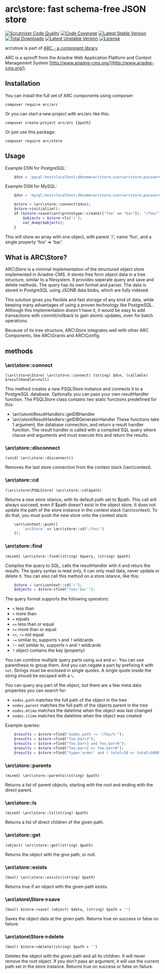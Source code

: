 # arc\store: fast schema-free JSON store

[![Scrutinizer Code Quality](https://scrutinizer-ci.com/g/Ariadne-CMS/arc-store/badges/quality-score.png?b=master)](https://scrutinizer-ci.com/g/Ariadne-CMS/arc-base/?branch=master)
[![Code Coverage](https://scrutinizer-ci.com/g/Ariadne-CMS/arc-store/badges/coverage.png?b=master)](https://scrutinizer-ci.com/g/Ariadne-CMS/arc-store/)
[![Latest Stable Version](https://poser.pugx.org/arc/store/v/stable.svg)](https://packagist.org/packages/arc/store)
[![Total Downloads](https://poser.pugx.org/arc/store/downloads.svg)](https://packagist.org/packages/arc/store)
[![Latest Unstable Version](https://poser.pugx.org/arc/store/v/unstable.svg)](https://packagist.org/packages/arc/store)
[![License](https://poser.pugx.org/arc/store/license.svg)](https://packagist.org/packages/arc/store)

arc\store is part of [ARC - a component library](http://www.github.com/Ariadne-CMS/arc-arc/). 

ARC is a spinoff from the Ariadne Web Application Platform and Content Management System
[http://www.ariadne-cms.org/](http://www.ariadne-cms.org/).

## Installation

You can install the full set of ARC components using composer:

    composer require arc/arc

Or you can start a new project with arc/arc like this:

    composer create-project arc/arc {$path}

Or just use this package:

    composer require arc/store

## Usage

Example DSN for PostgreSQL:
```php
	$dsn = 'pgsql:host=localhost;dbname=arcstore;user=arcstore;password=arcstore';
```

Example DSN for MySQL:
```php
	$dsn = 'mysql:host=localhost;dbname=arcstore;user=arcstore;password=arcstore';
```

```php
    $store = \arc\store::connect($dsn);
    $store->initialize();
    if ($store->save(\arc\prototype::create(["foo" => "bar"]), "/foo/")) {
        $objects = $store->ls('/');
        var_dump($objects);
    }
```

This will show an array with one object, with parent '/', name 'foo', and a single property 'foo' => 'bar'.


## What is ARC\Store?

ARC\Store is a minimal implementation of the structured object store implemented in Ariadne-CMS. It stores free form object data in a tree structure, similar to a filesystem. It provides seperate query and save and delete methods. The query has its own format and parser. The data is stored in PostgreSQL using JSONB data blobs, which are fully indexed.

This solution gives you flexible and fast storage of any kind of data, while keeping many advantages of using a proven technology like PostgreSQL. Although this implementation doesn't have it, it would be easy to add transactions with commit/rollback to gain atomic updates, even for batch operations.

Because of its tree structure, ARC\Store integrates well with other ARC Components, like ARC\Grants and ARC\Config.

## methods

### \arc\store::connect
	(\arc\store\Store) \arc\store::connect( (string) $dsn, (callable) $resultHandler=null)

This method creates a new PSQLStore instance and connects it to a PostgreSQL database. Optionally you can pass your own resultHandler function. The PSQLStore class contains two static functions predefined for this:
- \arc\store\ResultHandlers::getDBHandler
- \arc\store\ResultHandlers::getDBGeneratorHandler
These functions take 1 argument, the database connection, and return a result handler function. The result handler is called with a compiled SQL query where clause and arguments and must execute this and return the results.

### \arc\store::disconnect
	(void) \arc\store::disconnect()

Removes the last store connection from the context stack (\arc\context).

### \arc\store::cd
	(\arc\store\PSQLStore) \arc\store::cd($path)

Returns a new store istance, with its default path set to $path. This call will always succeed, even if $path doesn't exist in the object store. It does not update the path of the store instance in the context stack (\arc\context). To do that, you must push the new store onto the context stack:

```php
	\arc\context::push([
		'arcStore' => \arc\store::cd('/foo/')
	]);
```

### \arc\store::find
	(mixed) \arc\store::find((string) $query, (string) $path)

Compiles the query to SQL, calls the resultHandler with it and returs the results. The query syntax is read only, it can only read data, never update or delete it.
You can also call this method on a store istance, like this:

```php
	$store = \arc\context::cd('/');
	$objects = $store->find("foo='bar'");
```

The query format supports the following operators:

- `<` less than
- `>` more than
- `=` equals
- `<=` less than or equal
- `>=` more than or equal
- `<>`, `!=` not equal
- `~=` similar to, supports `%` and `?` wildcards
- `!~` not similar to, supports `%` and `?` wildcards
- `?` object contains the key (property)

You can combine multiple query parts using `and` and `or`. You can use parenthesis to group them. And you can negate a part by prefixing it with `not`. Strings must be enclosed in single quotes. A single quote inside the string should be escaped with a `\`.

You can query any part of the object, but there are a few meta data properties you can search for:
- `nodes.path` matches the full path of the object in the tree
- `nodes.parent` matches the full path of the objects parent in the tree
- `nodes.mtime` matches the datetime when the object was last changed
- `nodes.ctime` matches the datetime when the object was created

Example queries:

```php
    $results = $store->find("nodes.path ~= '/foo/%'"); 
    $results = $store->find("foo.bar>3"); 
    $results = $store->find("foo.bar>3 and foo.bar<6");
    $results = $store->find("foo.bar<2 or foo.bar>8");
    $results = $store->find("type='order' and ( total<10 or total>1000 )");
```

### \arc\store::parents
	(mixed) \arc\store::parents((string) $path)

Returns a list of parent objects, starting with the root and ending with the direct parent.

### \arc\store::ls
	(mixed) \arc\store::ls((string) $path)

Returns a list of direct children of the given path.

### \arc\store::get
	(object) \arc\store::get((string) $path)

Returns the object with the give path, or null.

### \arc\store::exists
	(bool) \arc\store::exists((string) $path)

Returns true if an object with the given path exists.

### \arc\store\Store->save
	(bool) $store->save( (object) $data, (string) $path = '')

Saves the object data at the given path. Returns true on success or false on failure.

### \arc\store\Store->delete
	(bool) $store->delete((string) $path = '')

Deletes the object with the given path and all its children. It will never remove the root object. If you don't pass an argument, it will use the current path set in the store instance. Returns true on success or false on failure.
